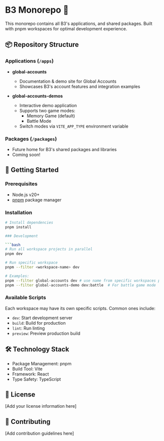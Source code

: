 # B3 Monorepo 🚀

This monorepo contains all B3's applications, and shared packages. Built with pnpm workspaces for optimal development experience.

## 📦 Repository Structure

### Applications (`/apps`)

- **global-accounts**

  - Documentation & demo site for Global Accounts
  - Showcases B3's account features and integration examples

- **global-accounts-demos**
  - Interactive demo application
  - Supports two game modes:
    - Memory Game (default)
    - Battle Mode
  - Switch modes via `VITE_APP_TYPE` environment variable

### Packages (`/packages`)

- Future home for B3's shared packages and libraries
- Coming soon!

## 🚀 Getting Started

### Prerequisites

- Node.js v20+
- [pnpm](https://pnpm.io) package manager

### Installation

```bash
# Install dependencies
pnpm install

### Development

```bash
# Run all workspace projects in parallel
pnpm dev

# Run specific workspace
pnpm --filter <workspace-name> dev

# Examples:
pnpm --filter global-accounts dev # use name from specific workspaces package.json
pnpm --filter global-accounts-demo dev:battle  # For battle game mode
```

### Available Scripts

Each workspace may have its own specific scripts. Common ones include:

- `dev`: Start development server
- `build`: Build for production
- `lint`: Run linting
- `preview`: Preview production build

## 🛠️ Technology Stack

- Package Management: pnpm
- Build Tool: Vite
- Framework: React
- Type Safety: TypeScript

## 📝 License

[Add your license information here]

## 🤝 Contributing

[Add contribution guidelines here]
